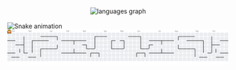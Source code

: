 ###

<div align="center">
  <img src="https://github-readme-stats.vercel.app/api/top-langs?username=faridfrs19&locale=en&hide_title=false&layout=compact&card_width=320&langs_count=5&theme=dracula&hide_border=false" height="200" alt="languages graph"  />
</div>

<br clear="both">

<!-- Snake -->
<img src="https://raw.githubusercontent.com/faridfrs19/faridfrs19/output/snake.svg" alt="Snake animation" />

<br clear="both">

<!-- Pacman -->
<picture>
  <source media="(prefers-color-scheme: dark)" srcset="https://raw.githubusercontent.com/faridfrs19/faridfrs19/output/pacman-contribution-graph-dark.svg">
  <source media="(prefers-color-scheme: light)" srcset="https://raw.githubusercontent.com/faridfrs19/faridfrs19/output/pacman-contribution-graph.svg">
  <img alt="pacman contribution graph" src="https://raw.githubusercontent.com/faridfrs19/faridfrs19/output/pacman-contribution-graph.svg">
</picture>


###